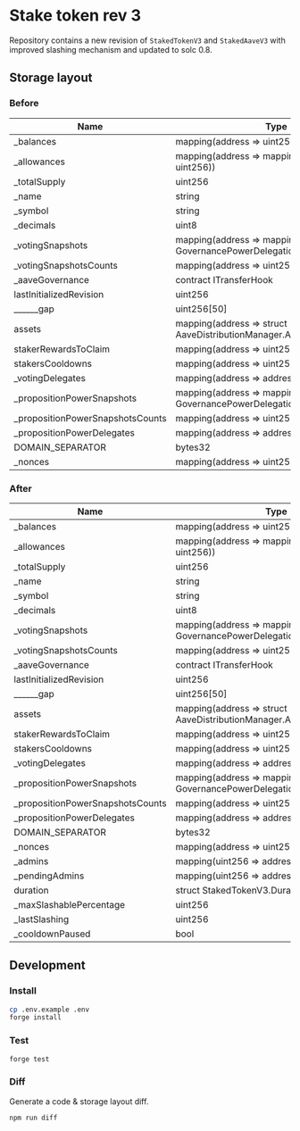 # Stake token rev 3

Repository contains a new revision of `StakedTokenV3` and `StakedAaveV3` with improved slashing mechanism and updated to solc 0.8.

## Storage layout

### Before

| Name                              | Type                                                                                   | Slot | Offset | Bytes | Contract                                              |
| --------------------------------- | -------------------------------------------------------------------------------------- | ---: | -----: | ----: | ----------------------------------------------------- |
| \_balances                        | mapping(address => uint256)                                                            |    0 |      0 |    32 | src/flattened/StakedTokenV2Rev3.sol:StakedTokenV2Rev3 |
| \_allowances                      | mapping(address => mapping(address => uint256))                                        |    1 |      0 |    32 | src/flattened/StakedTokenV2Rev3.sol:StakedTokenV2Rev3 |
| \_totalSupply                     | uint256                                                                                |    2 |      0 |    32 | src/flattened/StakedTokenV2Rev3.sol:StakedTokenV2Rev3 |
| \_name                            | string                                                                                 |    3 |      0 |    32 | src/flattened/StakedTokenV2Rev3.sol:StakedTokenV2Rev3 |
| \_symbol                          | string                                                                                 |    4 |      0 |    32 | src/flattened/StakedTokenV2Rev3.sol:StakedTokenV2Rev3 |
| \_decimals                        | uint8                                                                                  |    5 |      0 |     1 | src/flattened/StakedTokenV2Rev3.sol:StakedTokenV2Rev3 |
| \_votingSnapshots                 | mapping(address => mapping(uint256 => struct GovernancePowerDelegationERC20.Snapshot)) |    6 |      0 |    32 | src/flattened/StakedTokenV2Rev3.sol:StakedTokenV2Rev3 |
| \_votingSnapshotsCounts           | mapping(address => uint256)                                                            |    7 |      0 |    32 | src/flattened/StakedTokenV2Rev3.sol:StakedTokenV2Rev3 |
| \_aaveGovernance                  | contract ITransferHook                                                                 |    8 |      0 |    20 | src/flattened/StakedTokenV2Rev3.sol:StakedTokenV2Rev3 |
| lastInitializedRevision           | uint256                                                                                |    9 |      0 |    32 | src/flattened/StakedTokenV2Rev3.sol:StakedTokenV2Rev3 |
| \_\_\_\_\_\_gap                   | uint256[50]                                                                            |   10 |      0 |  1600 | src/flattened/StakedTokenV2Rev3.sol:StakedTokenV2Rev3 |
| assets                            | mapping(address => struct AaveDistributionManager.AssetData)                           |   60 |      0 |    32 | src/flattened/StakedTokenV2Rev3.sol:StakedTokenV2Rev3 |
| stakerRewardsToClaim              | mapping(address => uint256)                                                            |   61 |      0 |    32 | src/flattened/StakedTokenV2Rev3.sol:StakedTokenV2Rev3 |
| stakersCooldowns                  | mapping(address => uint256)                                                            |   62 |      0 |    32 | src/flattened/StakedTokenV2Rev3.sol:StakedTokenV2Rev3 |
| \_votingDelegates                 | mapping(address => address)                                                            |   63 |      0 |    32 | src/flattened/StakedTokenV2Rev3.sol:StakedTokenV2Rev3 |
| \_propositionPowerSnapshots       | mapping(address => mapping(uint256 => struct GovernancePowerDelegationERC20.Snapshot)) |   64 |      0 |    32 | src/flattened/StakedTokenV2Rev3.sol:StakedTokenV2Rev3 |
| \_propositionPowerSnapshotsCounts | mapping(address => uint256)                                                            |   65 |      0 |    32 | src/flattened/StakedTokenV2Rev3.sol:StakedTokenV2Rev3 |
| \_propositionPowerDelegates       | mapping(address => address)                                                            |   66 |      0 |    32 | src/flattened/StakedTokenV2Rev3.sol:StakedTokenV2Rev3 |
| DOMAIN_SEPARATOR                  | bytes32                                                                                |   67 |      0 |    32 | src/flattened/StakedTokenV2Rev3.sol:StakedTokenV2Rev3 |
| \_nonces                          | mapping(address => uint256)                                                            |   68 |      0 |    32 | src/flattened/StakedTokenV2Rev3.sol:StakedTokenV2Rev3 |

### After

| Name                              | Type                                                                                   | Slot | Offset | Bytes | Contract                                    |
| --------------------------------- | -------------------------------------------------------------------------------------- | ---: | -----: | ----: | ------------------------------------------- |
| \_balances                        | mapping(address => uint256)                                                            |    0 |      0 |    32 | src/contracts/StakedAaveV3.sol:StakedAaveV3 |
| \_allowances                      | mapping(address => mapping(address => uint256))                                        |    1 |      0 |    32 | src/contracts/StakedAaveV3.sol:StakedAaveV3 |
| \_totalSupply                     | uint256                                                                                |    2 |      0 |    32 | src/contracts/StakedAaveV3.sol:StakedAaveV3 |
| \_name                            | string                                                                                 |    3 |      0 |    32 | src/contracts/StakedAaveV3.sol:StakedAaveV3 |
| \_symbol                          | string                                                                                 |    4 |      0 |    32 | src/contracts/StakedAaveV3.sol:StakedAaveV3 |
| \_decimals                        | uint8                                                                                  |    5 |      0 |     1 | src/contracts/StakedAaveV3.sol:StakedAaveV3 |
| \_votingSnapshots                 | mapping(address => mapping(uint256 => struct GovernancePowerDelegationERC20.Snapshot)) |    6 |      0 |    32 | src/contracts/StakedAaveV3.sol:StakedAaveV3 |
| \_votingSnapshotsCounts           | mapping(address => uint256)                                                            |    7 |      0 |    32 | src/contracts/StakedAaveV3.sol:StakedAaveV3 |
| \_aaveGovernance                  | contract ITransferHook                                                                 |    8 |      0 |    20 | src/contracts/StakedAaveV3.sol:StakedAaveV3 |
| lastInitializedRevision           | uint256                                                                                |    9 |      0 |    32 | src/contracts/StakedAaveV3.sol:StakedAaveV3 |
| \_\_\_\_\_\_gap                   | uint256[50]                                                                            |   10 |      0 |  1600 | src/contracts/StakedAaveV3.sol:StakedAaveV3 |
| assets                            | mapping(address => struct AaveDistributionManager.AssetData)                           |   60 |      0 |    32 | src/contracts/StakedAaveV3.sol:StakedAaveV3 |
| stakerRewardsToClaim              | mapping(address => uint256)                                                            |   61 |      0 |    32 | src/contracts/StakedAaveV3.sol:StakedAaveV3 |
| stakersCooldowns                  | mapping(address => uint256)                                                            |   62 |      0 |    32 | src/contracts/StakedAaveV3.sol:StakedAaveV3 |
| \_votingDelegates                 | mapping(address => address)                                                            |   63 |      0 |    32 | src/contracts/StakedAaveV3.sol:StakedAaveV3 |
| \_propositionPowerSnapshots       | mapping(address => mapping(uint256 => struct GovernancePowerDelegationERC20.Snapshot)) |   64 |      0 |    32 | src/contracts/StakedAaveV3.sol:StakedAaveV3 |
| \_propositionPowerSnapshotsCounts | mapping(address => uint256)                                                            |   65 |      0 |    32 | src/contracts/StakedAaveV3.sol:StakedAaveV3 |
| \_propositionPowerDelegates       | mapping(address => address)                                                            |   66 |      0 |    32 | src/contracts/StakedAaveV3.sol:StakedAaveV3 |
| DOMAIN_SEPARATOR                  | bytes32                                                                                |   67 |      0 |    32 | src/contracts/StakedAaveV3.sol:StakedAaveV3 |
| \_nonces                          | mapping(address => uint256)                                                            |   68 |      0 |    32 | src/contracts/StakedAaveV3.sol:StakedAaveV3 |
| \_admins                          | mapping(uint256 => address)                                                            |   69 |      0 |    32 | src/contracts/StakedAaveV3.sol:StakedAaveV3 |
| \_pendingAdmins                   | mapping(uint256 => address)                                                            |   70 |      0 |    32 | src/contracts/StakedAaveV3.sol:StakedAaveV3 |
| duration                          | struct StakedTokenV3.Duration                                                          |   71 |      0 |    32 | src/contracts/StakedAaveV3.sol:StakedAaveV3 |
| \_maxSlashablePercentage          | uint256                                                                                |   72 |      0 |    32 | src/contracts/StakedAaveV3.sol:StakedAaveV3 |
| \_lastSlashing                    | uint256                                                                                |   73 |      0 |    32 | src/contracts/StakedAaveV3.sol:StakedAaveV3 |
| \_cooldownPaused                  | bool                                                                                   |   74 |      0 |     1 | src/contracts/StakedAaveV3.sol:StakedAaveV3 |

## Development

### Install

```sh
cp .env.example .env
forge install
```

### Test

```sh
forge test
```

### Diff

Generate a code & storage layout diff.

```sh
npm run diff
```
